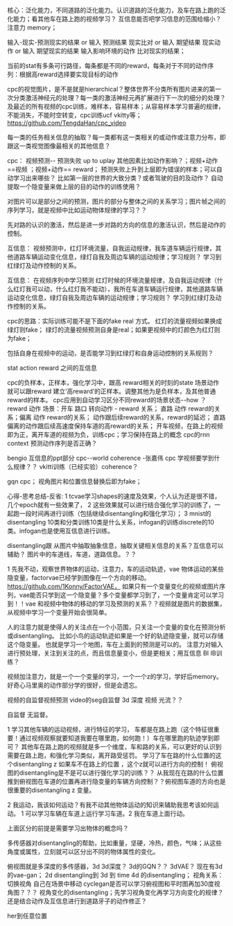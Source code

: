 
核心：泛化能力，不同道路的泛化能力。认识道路的泛化能力，及车在路上跑的泛化能力；看其他车在路上跑的视频学习？
互信息能否吧学习信息的范围给缩小？注意力 memory；

输入-现实-预测现实的结果 or 输入 预测结果 现实比对 or 输入 期望结果 现实动作  or 输入 期望现实的结果 输入影响环境的动作 比对现实的结果；

当前的stat有多条可行路径，每条都是不同的reward，每条对于不同的动作序列：根据高reward选择要实现目标的动作

cpc的视觉图片，是不是就是hierarchical？整体世界不分类所有图片进来的第一次分类激活神经元的处理？每一类的激活神经元再扩展进行下一次的细分的处理？
及最近的所有视频的cpc训练，难样本，容易样本；从容易样本学习普遍的规律，不能消失，不能时空转变，cpc训练ucf  vkitty等； https://github.com/TengdaHan/cpc_video

每一类的任务相关信息的抽取？每一类都有这一类相关的或动作或注意力分布，即跟这一类视觉图像最相关的其他信息？

cpc： 视频预测-- 预测失败 up to uplay 其他因素比如动作影响？；视频+动作 ==视频 ；视频+动作== reward；
预测失败上升到上层即为错误的样本；可以自动学习出来哪些？ 比如第一层的世界的大致分类？或者驾驶的目的及动作？
自动提取一个隐变量来做上层的目的动作的训练使用？

对图片可以是部分之间的预测，图片的部分与整体之间的关系学习；图片帧之间的序列学习，就是视频中比如运动物体规律的学习？？

先对路的认识的激活，然后是进一步对路的方向的信息的激活认识，然后是动作的控制。


互信息：
视频预测中，红灯环境流量，自我运动规律，我车道车辆运行规律，其他道路车辆运动变化信息，绿灯自我及周边车辆的运动规律；学习规则？ 学习到红绿灯及动作控制的关系。

互信息： 在视频序列中学习预测
红灯时候的环境流量规律，及自我运动规律（什么红灯我可以动，什么红灯我不能动），我所在车道车辆运行规律，其他道路车辆运动变化信息，绿灯自我及周边车辆的运动规律；学习规则？ 学习到红绿灯及动作控制的关系。

cpc的思路：实际训练可能不是下面的fake  real 方式。
红灯的流量视频如果换成绿灯则fake；
绿灯的流量视频预测自身是real；如果更视频中的灯颜色为红灯则为fake；

包括自身在视频中的运动，是否能学习到红绿灯和自身运动控制的关系规则？

stat action reward 之间的互信息

cpc的负样本，正样本，强化学习中，跟高 reward相关的时刻的state 场景动作 
就可以跟reward 建立‘高reward’的正样本。调整其他为是负样本，及其他普通reward的样本。 
cpc应用到自动学习区分不同reward的场景状态--how ？
reward 动作 场景：开车 路口 转向动作 - reward 关系； 直路 动作 reward的关系；偏离 动作 reward的关系； 动作跟后续reward的关系，reward的延迟；
直路偏离的动作跟后续高速度保持车道的高reward的关系；
开车视频，在路上的视频即为正，离开车道的视频为负，训练cpc；学习保持在路上的概念
cpc的rnn context 预测动作序列是否正确？

bengio 互信息的ppt部分 cpc--world coherence -张嘉伟  cpc 学视频要学到什么规律？？ vkitti训练（已经实验）coherence？


gqn cpc；
视角图片和位置信息替换后即为fake；







心得-思考总结-反省: 
1 tcvae学习shapes的速度及效果，个人认为还是很不错，几个epoch就有一些效果了，
2 这些效果就可以进行结合强化学习的训练了，一起跑一段时间再进行训练（包括继续disentangling和强化学习）； 
3 mnist的disentangling 10类和分类训练10类是什么关系，infogan的训练discrete的10类。infogan也是使用互信息进行训练。


disentangling跟 从图片中抽取抽象信息，抽取关键相关信息的关系？互信息可以辅助？ 图片中的车道线，车道，道路信息。？？ 


1 先我不动，观察世界物体的运动，注意力，车的运动轨迹，vae 物体运动的某些隐变量，factorvae已经学到图像在一个方向的移动。https://github.com/1Konny/FactorVAE，
如果只有一个变量变化的视频或图片序列，vae能否只学到这一个隐变量？多个变量都学习到了，一个变量肯定可以学习到！！vae 和视频中物体的移动的学习及预测的关系？？视频就是图片的数据集，从视频中学习一个变量开始会很简单。

人的注意力就是使得人的关注点在一个小范围，只关注一个变量的变化在预测分析或disentangling。 比如小鸟的运动轨迹如果是一个好的轨迹隐变量，就可以存储这个隐变量。
也就是学习一个地图，车在上面到的预测是可以的。
注意力对输入进行预处理，关注到关注的点，而且信息量变小，但是更相关；用互信息 BI IB训练？

视频加注意力，就是一个一个变量的学习，一个一个z的学习，学好后memory。好奇心马里奥的动作部分学的很好，但是会遗忘。

视频的自监督视频预测
video的seg自监督  3d 深度  视频  光流？？

自监督 无监督。


1 学习其他车辆的运动视频，进行特征的学习， 车都是在路上跑（这个特征很重要！通过视频观察就要知道我要在哪里跑，如何跑！）车在哪里跑的轨迹学到即可？
其他车在路上跑的视频就是多一个维度，车和路的关系，可以更好的认识到需要在路上跑，和强化学习类似，离开路受惩罚。 
学习了车在路的什么位置的这个disentangling  z 如果车不在路上的位置 ，这个z就可以进行方向的控制！ 俯视图的disentangling是不是可以进行强化学习的训练？？
从我现在在路的什么位置推到俯视图在车道的位置再进行隐变量的车辆方向控制？？俯视图车道的方向也是很重要的disentangling z 变量。

2 我运动，我该如何运动？有我不动其他物体运动的知识来辅助我思考该如何运动。 1 可以学习车辆在车道上运行学习车道。2 我在车道上面行动。

上面区分的前提是需要学习出物体的概念吗？




多传感器对disentangling的帮助，比如重量，坚硬，冷热，颜色，气味；从这些角度或属性，立刻就可以区分出不同的物体属性的变化。

俯视图就是多深度的多传感器，3d 3d深度？
3d的GQN？？ 3dVAE？ 现在有3d的vae-gan； 2d disentangling到 3d 到 time 4d 的disentangling； 
视角关系：   切换视角 自己在场景中移动   cyclegan是否可以学习俯视图和平时图再加30度视角图？？？
视角变化的disentangling；先学习视角变化再学习方向变化的规律？ 还是结合动作及互信息进行到道路牙子的动作修正？


her到任意位置



